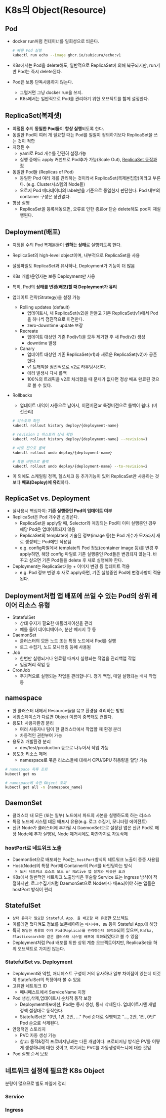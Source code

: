 # K8s의 Object(Resource)

## Pod

- docker run처럼 컨테이너를 일회성으로 띄운다.

  ```sh
  # 빠른 Pod 실행
  kubectl run echo --image ghcr.io/subicura/echo:v1
  ```

- K8s에서는 Pod을 delete해도, 일반적으로 ReplicaSet에 의해 복구되지만, run기반 Pod는 즉시 delete된다.
- Pod은 보통 단독사용하지 않는다.
  - 그럴거면 그냥 docker run을 쓰지.
  - K8s에서는 일반적으로 Pod를 관리하기 위한 오브젝트를 함께 설정한다.

## ReplicaSet(복제셋)

- **지정된 수**의 **동일한 Pod들**이 **항상 실행**되도록 한다.
- 동일한 Pod이 여러 개 필요할 때는 Pod를 일일이 정의하기보다 ReplicaSet을 쓰는 것이 적합
- 지정된 수
  - yaml로 Pod 개수를 간편히 설정가능
  - 실행 중에도 apply 커맨드로 Pod추가 가능(Scale Out), [ReplicaSet 동작과정](https://velog.io/@jee-9/Kubernetes-Replica-Set%EB%A0%88%ED%94%8C%EB%A6%AC%EC%B9%B4%EC%85%8B%EC%97%90-%EB%8C%80%ED%95%98%EC%97%AC#%EC%B0%B8%EA%B3%A0-%ED%8F%AC%EB%93%9C-%EA%B0%AF%EC%88%98-%EB%B0%94%EA%BE%B8%EB%8A%94-%EB%B0%A9%EB%B2%95)
- 동일한 Pod들 (Replicas of Pod)
  - 동일한 Pod 여러 개를 관리하는 것이라서 ReplicaSet(복제본집합)이라고 부른다. (e.g. Cluster시스템의 Node들)
  - 오로지 Pod 메타데이터의 label만을 기준으로 동일한지 판단한다. Pod 내부의 container 구성은 상관없다.
- 항상 실행
  - ReplicaSet을 등록해놓으면, 오류로 인한 종료or 단순 delete해도 pod이 재실행된다.

## Deployment(배포)

- 지정된 수의 Pod 복제본들이 **원하는 상태**로 실행되도록 한다.
- ReplicaSet의 high-level object이며, 내부적으로 ReplicaSet을 사용
- 설정파일도 ReplicaSet과 유사하나, Deployment가 기능이 더 많음
- K8s 개발/운영자는 보통 Deployment만 사용
- 특히, Pod의 **상태를 변경(배포)할 때 Deployment가 유리**
- 업데이트 전략(Strategy)을 설정 가능
  - Rolling updates (default)
    - 업데이트시, 새 ReplicaSet(v2)을 만들고 기존 ReplicaSet(v1)에서 Pod을 하나씩 점진적으로 이전한다.
    - zero-downtime update 보장
  - Recreate
    - 업데이트 대상인 기존 Pod(v1)을 모두 제거한 후 새 Pod(v2) 생성
    - downtime 발생
  - Canary
    - 업데이트 대상인 기존 ReplicaSet(v1)과 새로운 ReplicaSet(v2)가 공존한다.
    - v1 트래픽을 점진적으로 v2로 라우팅시킨다.
    - 에러 발생시 다시 롤백
    - 100%의 트래픽을 v2로 처리했을 때 문제가 없다면 정상 배포 완료된 것으로 볼 수 있다.
- Rollbacks
  - 업데이트 내역이 자동으로 남아서, 이전버전or 특정버전으로 롤백이 쉽다. (버전관리)
  
  ```sh
  # 히스토리 확인
  kubectl rollout history deploy/{deployment-name}

  # revision 1 히스토리 상세 확인
  kubectl rollout history deploy/{deployment-name} --revision=1

  # 바로 전으로 롤백
  kubectl rollout undo deploy/{deployment-name}

  # 특정 버전으로 롤백
  kubectl rollout undo deploy/{deployment-name} --to-revision=2
  ```

- 이 외에도 스케일링 정책, 헬스체크 등 추가기능이 있어 ReplicaSet만 사용하는 것보다 **배포(Deploy)에 유리**하다.

## ReplicaSet vs. Deployment

- 실사용시 핵심차이: **기존 실행중인 Pod의 업데이트 여부**
- ReplicaSet은 Pod 개수만 신경쓴다.
  - ReplicaSet을 apply할 때, Selector와 매칭되는 Pod이 이미 실행중인 경우 해당 Pod은 업데이트되지 않음
  - ReplicaSet의 template에 기술된 정보(image 등)는 Pod 개수가 모자라서 새로 생성되는 Pod에만 적용됨
  - e.g. config파일에서 template의 Pod 정보(container image 등)를 변경 후 apply하면, 해당 config 파일로 기존 실행중인 Pod들은 변경되지 않는다. 바꾸고 싶으면 기존 Pod들을 delete 후 새로 실행해야 한다.
- Deployment는 ReplicaSet기능 + 이미지 변경 등 업데이트 적용
  - e.g. Pod 정보 변경 후 새로 apply하면, 기존 실행중인 Pod에 변경사항이 적용된다.

## Deployment처럼 앱 배포에 쓰일 수 있는 Pod의 상위 레이어 리소스 유형

- StatefulSet
  - 상태 유지가 필요한 애플리케이션을 관리
  - 예를 들어 데이터베이스, 분산 메시지 큐 등
- DaemonSet
  - 클러스터의 모든 노드 또는 특정 노드에서 Pod를 실행
  - 로그 수집기, 노드 모니터링 등에 사용됨
- Job
  - 한번만 실행되거나 완료될 때까지 실행되는 작업을 관리백업 작업
  - 일괄처리 작업 등
- CronJob
  - 주기적으로 실행되는 작업을 관리합니다. 정기 백업, 매일 실행되는 배치 작업 등

## namespace

- 한 클러스터 내에서 Resource들을 묶고 환경을 격리하는 방법
- 네임스페이스가 다르면 Object 이름이 중복돼도 괜찮다.
- 용도1: 사용자환경 분리
  - 여러 사용자나 팀이 한 클러스터에서 작업할 때 환경 분리
  - 차등적인 권한부여 가능
- 용도2: 개발환경 분리
  - dev/test/production 등으로 나누어서 작업 가능
- 용도3: 리소스 제어
  - namespace로 묶은 리소스들에 대해서 CPU/GPU 허용량을 할당 가능

```sh
# namespace 목록 조회
kubectl get ns

# namespace에 속한 Object 조회
kubectl get all -n {namespace_name}
```

## DaemonSet

- 클러스터 내 모든 (또는 일부) 노드에서 파드의 사본을 실행하도록 하는 리소스
- 특정 노드에 시스템 데몬 배포시 유용(e.g. 로그 수집기, 모니터링 에이전트)
- 신규 Node가 클러스터에 추가될 시 DaemonSet으로 설정된 앱은 신규 Pod로 해당 Node에 추가 실행됨, Node 제거시에도 마찬가지로 자동삭제

### hostPort로 네트워크 노출

- DaemonSet으로 배포되는 Pod는, `hostPort`방식의 네트워크 노출이 종종 사용됨
- Host(Node)의 특정 Port에 Container의 Port를 바인딩하는 방식
  - `도커 네트워크 호스트 모드 or Native 앱 설치와 비슷한 효과`
- K8s에서 일반적인 네트워크 노출방식은 후술할 Service 또는 Ingress 방식이 적절하지만, 로그수집기처럼 DaemonSet으로 Node마다 배포되어야 하는 앱들은 hostPort 방식이 편리

## StatefulSet

- `상태 유지가 필요한 Stateful App. 을 배포할 때 유용`한 오브젝트
- 이를테면 껐다켜도 정보를 보존해야하는 `메시지큐, DB` 등이 Stateful App.에 해당
- 특히 `동일한 종류의 여러 Pod(Replica)를 관리하는데 최적화`되어 있으며, `Kafka, Elasticsearch와 같은 클러스터 시스템 배포에 특화`되었다고 볼 수 있음`
- Deployment처럼 Pod 배포를 위한 상위 계층 오브젝트이지만, ReplicaSet을 하위 오브젝트로 가지진 않는다.

### StatefulSet vs. Deployment

- Deployment와 역할, 매니페스트 구성이 거의 유사하나 일부 차이점이 있는데 이것이 StatefulSet의 특징이라 볼 수 있음
- 고유한 네트워크 ID
  - 매니페스트에서 ServiceName 지정
- Pod 생성,삭제,업데이트시 순차적 동작 보장
  - Deployment배포에선, Pod는 동시 생성, 동시 삭제된다. 업데이트시엔 개별 정책 설정대로 동작한다.
  - StatefulSet은 "0번, 1번, 2번, ..." Pod 순대로 실행되고 "..., 2번, 1번, 0번" Pod 순으로 삭제된다.
- 안정적인 스토리지
  - PVC 자동 생성 기능
  - 참고: 동적&정적 프로비저닝과는 다른 개념이다. 프로비저닝 방식은 PV를 어떻게 생성하냐에 대한 것이고, 여기서는 PVC를 자동생성하느냐에 대한 것임
- Pod 실행 순서 보장

## 네트워크 설정에 필요한 K8s Object

분량이 많으므로 별도 파일에 정리

### Service

### Ingress
